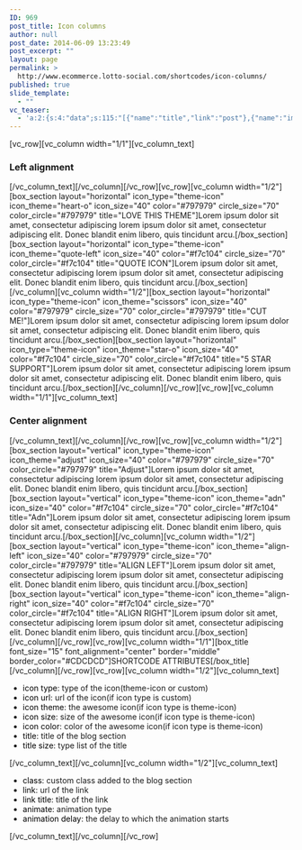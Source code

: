 ```yaml
---
ID: 969
post_title: Icon columns
author: null
post_date: 2014-06-09 13:23:49
post_excerpt: ""
layout: page
permalink: >
  http://www.ecommerce.lotto-social.com/shortcodes/icon-columns/
published: true
slide_template:
  - ""
vc_teaser:
  - 'a:2:{s:4:"data";s:115:"[{"name":"title","link":"post"},{"name":"image","image":"featured","link":"none"},{"name":"text","mode":"excerpt"}]";s:7:"bgcolor";s:0:"";}'
---
```

[vc_row][vc_column width="1/1"][vc_column_text]
<h3>Left alignment</h3>
[/vc_column_text][/vc_column][/vc_row][vc_row][vc_column width="1/2"][box_section layout="horizontal" icon_type="theme-icon" icon_theme="heart-o" icon_size="40" color="#797979" circle_size="70" color_circle="#797979" title="LOVE THIS THEME"]Lorem ipsum dolor sit amet, consectetur adipiscing lorem ipsum dolor sit amet, consectetur adipiscing elit. Donec blandit enim libero, quis tincidunt arcu.[/box_section][box_section layout="horizontal" icon_type="theme-icon" icon_theme="quote-left" icon_size="40" color="#f7c104" circle_size="70" color_circle="#f7c104" title="QUOTE ICON"]Lorem ipsum dolor sit amet, consectetur adipiscing lorem ipsum dolor sit amet, consectetur adipiscing elit. Donec blandit enim libero, quis tincidunt arcu.[/box_section][/vc_column][vc_column width="1/2"][box_section layout="horizontal" icon_type="theme-icon" icon_theme="scissors" icon_size="40" color="#797979" circle_size="70" color_circle="#797979" title="CUT ME!"]Lorem ipsum dolor sit amet, consectetur adipiscing lorem ipsum dolor sit amet, consectetur adipiscing elit. Donec blandit enim libero, quis tincidunt arcu.[/box_section][box_section layout="horizontal" icon_type="theme-icon" icon_theme="star-o" icon_size="40" color="#f7c104" circle_size="70" color_circle="#f7c104" title="5 STAR SUPPORT"]Lorem ipsum dolor sit amet, consectetur adipiscing lorem ipsum dolor sit amet, consectetur adipiscing elit. Donec blandit enim libero, quis tincidunt arcu.[/box_section][/vc_column][/vc_row][vc_row][vc_column width="1/1"][vc_column_text]
<h3>Center alignment</h3>
[/vc_column_text][/vc_column][/vc_row][vc_row][vc_column width="1/2"][box_section layout="vertical" icon_type="theme-icon" icon_theme="adjust" icon_size="40" color="#797979" circle_size="70" color_circle="#797979" title="Adjust"]Lorem ipsum dolor sit amet, consectetur adipiscing lorem ipsum dolor sit amet, consectetur adipiscing elit. Donec blandit enim libero, quis tincidunt arcu.[/box_section][box_section layout="vertical" icon_type="theme-icon" icon_theme="adn" icon_size="40" color="#f7c104" circle_size="70" color_circle="#f7c104" title="Adn"]Lorem ipsum dolor sit amet, consectetur adipiscing lorem ipsum dolor sit amet, consectetur adipiscing elit. Donec blandit enim libero, quis tincidunt arcu.[/box_section][/vc_column][vc_column width="1/2"][box_section layout="vertical" icon_type="theme-icon" icon_theme="align-left" icon_size="40" color="#797979" circle_size="70" color_circle="#797979" title="ALIGN LEFT"]Lorem ipsum dolor sit amet, consectetur adipiscing lorem ipsum dolor sit amet, consectetur adipiscing elit. Donec blandit enim libero, quis tincidunt arcu.[/box_section][box_section layout="vertical" icon_type="theme-icon" icon_theme="align-right" icon_size="40" color="#f7c104" circle_size="70" color_circle="#f7c104" title="ALIGN RIGHT"]Lorem ipsum dolor sit amet, consectetur adipiscing lorem ipsum dolor sit amet, consectetur adipiscing elit. Donec blandit enim libero, quis tincidunt arcu.[/box_section][/vc_column][/vc_row][vc_row][vc_column width="1/1"][box_title font_size="15" font_alignment="center" border="middle" border_color="#CDCDCD"]SHORTCODE ATTRIBUTES[/box_title][/vc_column][/vc_row][vc_row][vc_column width="1/2"][vc_column_text]
<ul>
	<li><span style="color: #000000">icon type</span>: type of the icon(theme-icon or custom)</li>
	<li><span style="color: #000000">icon url</span>: url of the icon(if icon type is custom)</li>
	<li><span style="color: #000000">icon theme</span>: the awesome icon(if icon type is theme-icon)</li>
	<li><span style="color: #000000">icon size</span>: size of the awesome icon(if icon type is theme-icon)</li>
	<li><span style="color: #000000">icon color</span>: color of the awesome icon(if icon type is theme-icon)</li>
	<li><span style="color: #000000">title</span>: title of the blog section</li>
	<li><span style="color: #000000">title size</span>: type list of the title</li>
</ul>
[/vc_column_text][/vc_column][vc_column width="1/2"][vc_column_text]
<ul>
	<li><span style="color: #000000">class</span>: custom class added to the blog section</li>
	<li><span style="color: #000000">link</span>: url of the link</li>
	<li><span style="color: #000000">link title</span>: title of the link</li>
	<li><span style="color: #000000">animate</span>: animation type</li>
	<li><span style="color: #000000">animation delay</span>: the delay to which the animation starts</li>
</ul>
[/vc_column_text][/vc_column][/vc_row]